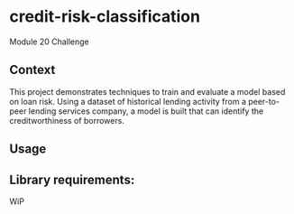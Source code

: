 # credit-risk-classification
Module 20 Challenge

## Context
This project demonstrates techniques to train and evaluate a model based on loan risk. Using a dataset of historical lending activity from a peer-to-peer lending services company, a model is built that can identify the creditworthiness of borrowers.

## Usage
Library requirements:
- 
WiP
